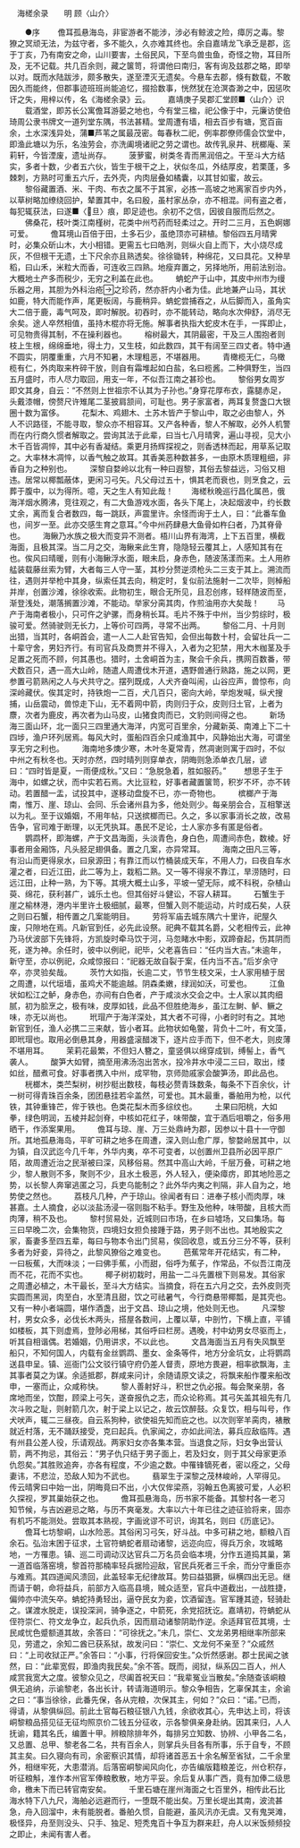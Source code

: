 　海槎余录　　明 顾〈山介〉

　　●序
　　儋耳孤悬海岛，非宦游者不能涉，涉必有鲸波之险，瘴厉之毒。黎獠之冥顽无法，为兹守者，多不能久，久亦难其终也。余自嘉靖龙飞承乏是郡，迄于丁亥，乃有南安之命，山川要害，土俗民风，下至鸟兽虫鱼，奇怪之物，耳目所及，无不记载。共几百余则，藏之箧笥，将谓他曰南归，客有询及兹郡之略，即举以对。既而水陆跋涉，颇多散失，遂至湮灭无遗矣。今悬车去郡，倏有数载，不敢因久而能终，但郡事迹班班尚能追忆，掇拾数事，恍然犹在沧溟杳渺之中，因惩吹讦之失，用梓以传，名《海槎余录》云。
　　嘉靖庚子吴郡汇堂顾■〈山介〉识
　　载酒堂，即苏长公寓儋耳游晏之地也，今有堂三楹，祀公像于中，元廉访使伯琦周公隶书牌文一道列堂东隅，书法甚精。堂周遭有墙，相去百步有塘，宽百亩余，土水深浅异处，蒲■芦苇之属最茂密。每春秋二祀，例率郡僚师儒会饮堂中，即渔此塘以为乐，名浊劳会，亦洗阖境诸祀之劳之谓也。故传乳泉井、桄榔庵、茉莉轩，今皆湮废，遗址尚存。
　　菠萝蜜，树类冬青而黑润倍之。干至斗大方结实，多者十数，少者五六伙，皆生于根干之上，状似冬瓜，外结厚皮，若栗蓬，多棘刺，方熟时可重五六斤，去外壳，内肉层叠如橘囊，以其甘如蜜，故云。
　　黎俗藏置酒、米、干肉、布衣之属不于其家，必拣一高坡之地离家百步内外，以草树略加缭绕回护，辇置其中，名曰殷，虽村家丛杂，亦不相混。间有盗之者，每犯辄获法，曰遂■〈旦〉痕，即足迹也。余初不之信，因彼自服而后然之。
　　佛桑花，枝叶类江南槿树，花类中州芍药而轻柔过之。开时二三月，五色婀娜可爱。
　　儋耳境山百倍于田，土多石少，虽绝顶亦可耕植。黎俗四五月晴霁时，必集众斫山木，大小相错。更需五七曰皓洌，则纵火自上而下，大小烧尽成灰，不但根干无遗，土下尺余亦且熟透矣。徐徐锄转，种绵花，又曰具花。又种旱稻，曰山禾，米粒大而香，可连收三四熟。地瘦弃置之，另择地所，用前法别治。大概地土产多而税少，无穷之利盖在此也。
　　蚺蛇产于山中，其皮中州市为缦乐器之用，其胆为外科治疮之珍药，然亦肝内小者为佳。此地兼产山马，其状如鹿，特大而能作声，尾更板阔，与鹿稍异。蚺蛇尝捕吞之，从后脚而入，虽角实大二倍于鹿，毒气呵及，即时解脱。初吞时，亦不能转动，略向水次伸舒，消尽无余矣。途人卒然相值，虽持木棍亦将无施。解事者执指大蛇皮木在手，一挥即止，可见物贵得其制，不在操利器也。
　　榕树最大，其阴最密，干及三人围抱者则枝上生根，绵绵垂地，得土力，又生枝，如此数四，其干有阔至三四丈者。特中通不圆实，阴覆重重，六月不知暑，木理粗恶，不堪器用。
　　青橄榄无仁，乌橄榄有仁，外肉取来杵碎干放，则自有霜堆起如白盐，名曰榄酱。二种俱野生，当四五月盛时，市人尽力取回，用支一年，不似吾江南之甚珍也。
　　黎俗男女周岁即文其身，自云：“不然则上世祖宗不认其为子孙也。”身穿花厚布衣，露腿赤足，头戴漆帽，傍赘尺许雉尾二茎披肩颔间，可耻也。男子家富者，两耳复赘盏口大银圈十数为富侈。
　　花梨木、鸡翅木、土苏木皆产于黎山中，取之必由黎人，外人不识路径，不能寻取，黎众亦不相容耳。又产各种香，黎人不解取，必外人机警而在内行商久惯者解取之。尝询其法于此辈，曰当七八月晴霁，遍山寻视，见大小木千百皆凋悴，其中必有香凝结。乘更月扬辉探视之，则香透林而起，用草系记取之。大率林木凋悴，以香气触之故耳。其香美恶种数甚多，一由原木质理粗细，非香自为之种别也。
　　深黎自婺岭以北有一种曰遐黎，其俗去黎益远，习俗又相违。居常以椰瓢蔽体，更闲习弓矢。凡父母过五十，惧其老而衰也，则烹食之，云葬于腹中，以为得所。噫，天之生人有知此哉！
　　海槎秋晚巡行昌化属邑，俄海洋烟水腾沸，竞往观之，有二大鱼游戏水面，各头下尾上，决起烟波中，约长数丈余，离而复合者数四，每一跳跃，声震里许。余怪而询于土人，曰：“此番车鱼也，间岁一至。此亦交感生育之意耳。”今中州药肆悬大鱼骨如杵臼者，乃其脊骨也。
　　海鳅乃水族之极大而变异不测者。梧川山界有海湾，上下五百里，横截海面，且极其深。当二月之交，海鳅来此生育，隐隐轻云覆其上，人感知其有在也。俟风曰晴暖，则有小海鳅浮水面，眼未启，身赤色，随波荡漾而来。土人用舴艋装载藤丝索为臂，大者每三人守一茎，其杪分赘逆须枪头二三支于其上。溯流而往，遇则并举枪中其身，纵索任其去向，稍定时，复似前法施射一二次毕，则棹船并岸，创置沙滩，徐徐收索。此物初生，眼合无所见，且忍创疼，轻样随波而至，渐登浅处，潮落搁置沙滩，不能动。举家分脔其肉，作煎油用亦大矣哉！
　　马产于海南者极小，只可仵之驴骡，而身稍长耳。毛片不殊于中州，当少剪综时，极骏可爱。然骑驶则无长力，上等价可四两，寻常不出两。
　　黎俗二月、十月则出猎，当其时，各峒首会，遣一人二人赴官告知，会但出每数十村，会留壮兵一二十辈守舍，男妇齐行。有司官兵及商贾并不得入，入者为之犯禁，用大木枷茎及手足置之死而不顾，何其愚也。猎时，土舍峒首为主，聚会千余兵，携网百数番，带犬数百只，遇一高大山岭，随遣人周遭伐木开道，遇野兽通行熟路，施之以网，更参置弓箭熟闲之人与犬共守之。摆列既成，人犬齐奋叫闹，山谷应声，兽惊布，向深岭藏伏。俟其定时，持铁炮一二百，犬几百只，密向大岭，举炮发喊，纵犬搜捕，山岳震动，兽惊走下山，无不着网中箭，肉则归于众，皮则归土官，上者为麖，次者为鹿皮，再次者为山马皮，山猪食肉而已，文豹则间得之也。
　　新场海三面山环，北一面只三四里通大海洋，内宽可百里余，分藏新英、南滩上下二十四埗，渔户环列居焉。每风大时，蛋船四百余只咸渔其中，风静始出大海，可谓坐享无穷之利也。
　　海南地多燠少寒，木叶冬夏常青，然凋谢则寓于四时，不似中州之有秋冬也。天时亦然，四时晴列则穿单衣，阴晦则急添单衣几层，谚曰：“四时皆是夏，一雨便成秋。”又曰：“急脱急着，胜如服药。”
　　想思子生于海中，如螺之状，而中实若石焉。大比豆粒，好事者藏置箧笥，积岁不坏，亦不转动。若置醋一盂，试投其中，遂移动盘旋不已，亦一奇物也。
　　槟榔产于海南，惟万、崖、琼山、会同、乐会诸州县为多，他处则少。每亲朋会合，互相擎送以为礼。至于议婚姻，不用年帖，只送摈榔而已。久之，多以家事消长之故，改易告争，官司难于断理，以无凭执耳。愚民不足论，士人家亦多有匿是俗者。
　　鹦鹉杯，即海螺，产于文昌海面，头淡青色，身白色，周遭间赤色，数棱。好事者用金厢饰，凡头胫足翅俱备。置之几案，亦异常耳。
　　海南之田凡三等，有沿山而更得泉水，曰泉源田；有靠江而以竹桶装成天车，不用人力，曰夜自车水灌之者，曰近江田，此二等为上，栽稻二熟。又一等不得泉不靠江，旱涝随时，曰远江田，止种一熟，为下等。其境大概土山多，平坡一望无际，咸不科税，杂植山萸、绵花，获利甚广，诚乐土也。但其俗好斗健讼，不容人耕耳。
　　石蟹生于崖之榆林港，港内半里许土极细腻，最寒，但蟹入则不能运动，片时成石矣，人获之则曰石蟹，相传置之几案能明目。
　　劳将军庙去城东隅六十里许，祀屋久废，只隙地在焉。凡新官到任，必先此设祭。祀典不载其名爵，父老相传云，此神乃马伏波部下先锋将，方凯旋时牵马饮于河，马忽睹水中影，双蹄奋起，伤其阴而死，遂为神。余任时，彼中以例祀，祀毕，父老喜告曰：“任内当大吉。”未逾年，新守至，亦以例祀，众咸惊报曰：“祀器无故自裂于案，任内当不吉。”后岁余守卒，亦灵验矣哉。
　　茨竹大如指，长逾二丈，节节生枝文采，士人家用植于居之周遭，以代垣墙，虽鸡犬不能逾越。阴森柔嫩，绿润如沃，可爱也。
　　江鱼状如松江之鲈，身赤色，亦间有白色者，产于咸淡水交会之中。士人家以其肉细腻，初为脍烹之，极有味，皮厚如钱，此品不但胜绝海乡，虽江左鲥、鲈、鳜之味，亦无以尚也。
　　玳瑁产于海洋深处，其大者不可得，小者时时有之。其地新官到任，渔人必携二三来献，皆小者耳。此物状如龟鳖，背负十二叶，有文藻，即玳瑁也。取用必倒悬其身，用器盛滚醋泼下，逐片应手而下，但不老大，则皮薄不堪用耳。
　　茉莉花最繁，不但妇人簪之，童竖俱以绵穿成钏，缚髻上，香气袭人。
　　酸笋大如臂，摘至用沸汤泡出苦水，投冷井水中浸二三曰，取出，缕如丝，醋煮可食。好事者携入中州，成罕物，京师勋戚家会酸笋汤，即此品也。
　　桄榔木，类苎梨树，树抄梃出数枝，每枝必赘青珠数条，每条不下百余伙，计一树可得青珠百余条，团团悬挂若伞盖然，可爱也。其木最重，番舶用为枪，以代铁，其钟重锋芒，侔于铁也。色类花梨木而多综纹也。
　　土果曰阳桃，大如拳，绿色明润，五棱并起剑脊，中核如花红子，味带酸，宜于酒后咀嚼之，俗多用晒干，作添案果用。
　　儋耳与琼、崖、万三处鼎峙为郡，因参以十县十一守御所。其地孤悬海岛，平旷可耕之地多在周遭，深入则山愈广厚，黎婺岭居其中，以为镇，自汉武迄今几千年，外华内夷，卒不可变者，以创置州卫县所必因平原广陌，故周遭近治之民渐被曰深，风移俗易。然其中高山大岭，千层万叠，可耕之地少，黎人散则不多，聚则不少，且水土极恶，外人轻入，便染瘴疠，即其地险恶之势，以长黎人奔窜逃匿之习，兵吏乌能制之？此外华内夷之判隔，非人自为之，地势使之然也。
　　荔枝凡几种，产于琼山。徐闻者有曰：进奉子核小而肉厚，味甚嘉。土人摘食，必以淡盐汤浸一宿则脂不粘手。野生及他种，味带酸，且核大而肉薄，稍不及也。
　　黎村贸易处，近城则曰市场，在乡曰墟场，又曰集场。每三曰早晚二次，会集物货，四境妇女担负接踵于路，男子则不出也。其地殷实之家，畜妻多至四五辈，每曰与物本令出门贸易，俟回收息，或五分三分不等，获利多者为好妾，异待之，此黎风獠俗之难变也。
　　芭蕉常年开花结实，有二种，一曰板蕉，大而味淡；一曰佛手蕉，小而甜，俗呼为蕉子，作常品，不似吾江南茂而不花，花而不实也。
　　椰子树初栽时，用盐一二斗先置根下则易发。其俗家之周遭必植之，木干最长，至斗大方结实。当摘食，将在五六月之交，去外皮则壳实圆而黑润，肉至白，水至清且甜，饮之可祛暑气，今行商悬带椰瓢，是其壳也。又有一种小者端圆，堪作酒盏，出于文昌、琼山之境，他处则无也。
　　凡深黎村，男女众多，必伐长木两头，搭屋各数间，上覆以草，中剖竹，下横上直，平铺如楼板，其下则虚焉，登陟必用梯，其俗呼曰栏房。遇晚，村中幼男女尽驱而上，听其自相谐偶。若婚姻，仍用讲求，不以此也。
　　文昌海面当五月有失风飘至船只，不知何国人，内载有金丝鹦鹉、墨女、金条等件，地方分金坑女，止将鹦鹉送县申呈。镇、巡衙门公文驳行镇守府仍差人督责，原地方畏避，相率欲飘海，主其事者莫之为谋。余适抵郡，群咸来问计，余随请原文读之，将飘来船作覆来船改申，一塞而止，众咸称快。
　　黎人善射好斗，积世之仇必报。每会聚亲朋，各席地而坐，饮酣，顾梁上弓矢，遂奋报仇之志，而众论称焉。其弓矢盖其祖先有几次斗败之耻，则射箭几次，射于梁上以记之，故云饮醉鼓。众复饮，相与叫号，作犬吠声，辄二三昼夜。自云系狗种，欲使祖先知而庇之也。以次则宰羊脔肉，裱散就近村落，无不踊跃接受，克曰起兵。仇家闻之，亦如此间法，募兵应敌临阵。遇有州县公差人役，乐请观战。两家妇女亦各集本营。当退食之际，妇女争出营认箭，两不拘忌，其俗云：“男子仇只结于男子面上，若及妇女，则于其父母家更添仇怨矣。”其胜败追奔，亦各有程度，不少逾之数。中罹锋镝死者，密以痊之，父母妻讳，不悲泣，恐敌人知为不武也。
　　翡翠生于深黎之茂林峻岭，人罕得见。传云晴霁曰中始一出，阴晦竟曰不出，小大仅侔梁燕，羽翰五色离披可爱，人必积久探视，罗其巢始获之也。
　　儋耳孤悬海岛，历书家不能备。其黎村各一老习知节候，与吉凶避忌之略，与历不爽毫发。大率以六十年已往之迹征验将来，固亦有机巧不能测处。尝取其本熟视，字画讹谬不可识，询其名，则曰《历底记》。
　　儋耳七坊黎峒，山水险恶。其俗闲习弓矢，好斗战。中多可耕之地，额粮八百余石。弘治末困于征求，土官符蚺蛇者扇动诸黎，远迩向应，得兵万余，攻城略地，一方罹患。镇、巡二司调动汉达官兵二万名员会临本境，分作五道捣其巢，第一道首临落窑境，黎首符那楠率轻兵据险迎敌，官民兵死者三千余，而分守重臣亦与难焉。其四道闻风溃回，此盖轻率无纪律故耳。势曰益猖獗，纵横四出无忌。继而请于朝，命将益兵，前部方入临高县境，贼众适至，官兵中道截出，一战胜捷，偏帅亦中流矢卒。蚺蛇持勇轻出，逼夺民女为妾，饮酒留连。官军踵其迹，轻骑赴之。谋渡水脱走，误投深涧，骑争逐之，中箭死，余党招抚讫。嘉靖初，符蚺蛇从侄符崇仁、符文龙争立，起兵仇杀，因而扇动诸黎阴助作逆。余适拜官莅其境，士民咸忧色蹙额道其故，余答曰：“可徐抚之。”未几，崇仁、文龙弟男相继率所部来见，劳遣之，余知二酋已获系狱，故发问曰：“崇仁、文龙何不亲至？”众戚然曰：“上司收狱正严。”余答曰：“小事，行将保回安生。”众忻然感谢。郡士民闻之骇然，曰：“此辈宽假，即渔肉我民矣。”余不答。既而，阅狱，纵系囚二百人，州人咸赏我宽大之度。彼黎众见之，尽阖首祝天曰：“我辈冤业当散矣。”余随查该峒粮俱无追纳，示谕黎老，各出长计，转请海道明示。黎众争相告，乞辜保其主，余谕之曰：“事当徐徐，此番先保，各从完粮，次保其主，何如？”众曰：“诺。”已而，得请，从黎俱纵回。前此土官每石粮征银八九钱，余欲收其心，先申达上司，将该峒黎粮品搭见征无征均照京价二钱五分征收，示各黎俱亲身赴纳。因其来归，人人抚谕，籍其名氏，编置十甲。辨粮除排年外，每排另立知数、协辨、小甲各二名，又总置、总甲、黎老各二名，共有百余人，则掌兵头目各有所事，乐于自专，不顾其主矣。曰久寝向有司，余密察识其情，却将诸首恶五十余名解至省狱，二千余里外，相继牢死，大患潜消。后落窑峒黎闻风向化，亦告编版籍粮差讫，州仓积存，听征粮斛，准作本州官军俸粮敷散，地方平妥。余后复从事广西，竟有加俸二级思命，檄未下而已转官南安矣。
　　千里石塘在崖州海面之七百里外，相传此石比海水特下八九尺，海舶必远避而行，一堕既不能出矣。万里长堤出其南，波流甚急，舟入回溜中，未有能脱者。番舶久惯，自能避，虽风汛亦无虞。又有鬼哭滩，极怪异，舟至则没头、只手、独足、短秃鬼百十争互为群来赶，舟人以米饭频频投之即止，未闻有害人者。
